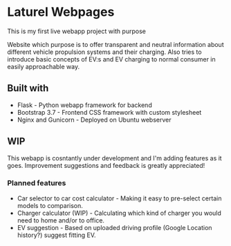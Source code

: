 # Laturel Webpages

This is my first live webapp project with purpose 

Website which purpose is to offer transparent and neutral information about different vehicle propulsion systems and their charging. Also tries to introduce basic concepts of EV:s and EV charging to normal consumer in easily approachable way.

## Built with
* Flask - Python webapp framework for backend
* Bootstrap 3.7 - Frontend CSS framework with custom stylesheet
* Nginx and Gunicorn - Deployed on Ubuntu webserver

## WIP
This webapp is cosntantly under development and I'm adding features as it goes. Improvement suggestions and feedback is greatly appreciated!

### Planned features
* Car selector to car cost calculator - Making it easy to pre-select certain models to comparison.
* Charger calculator (WIP) - Calculating which kind of charger you would need to home and/or to office.
* EV suggestion - Based on uploaded driving profile (Google Location history?) suggest fitting EV.